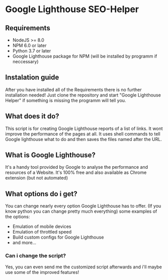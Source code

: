 # Google Lighthouse SEO-Helper

## Requirements
- NodeJS >= 8.0
- NPM 6.0 or later
- Python 3.7 or later
- Google Lighthouse package for NPM (will be installed by programm if neccessary)

## Instalation guide
After you have installed all of the Requirements there is no further installation needed! Just clone the repository and start "Google Lighthouse Helper" if something is missing the programm will tell you.

## What does it do?

This script is for creating Google Lighthouse reports of a list of links. It wont improve the performance of the pages at all.
It uses shell commands to tell Google lighthouse what to do and then saves the files named after the URL.

## What is Google Lighthouse?
It's a handy tool provided by Google to analyse the performance and resources of a Website. It's 100% free and also available as Chrome extension (but not automated)

## What options do i get?
You can change nearly every option Google Lighthouse has to offer. (If you know python you can change pretty much everything)
some examples of the options:
- Emulation of mobile devices
- Emulation of throttled speed
- Build custom configs for Google Lighthouse
- and more...

### Can i change the script?
Yes, you can even send me the customized script afterwards and i'll maybe use some of the improved features!
